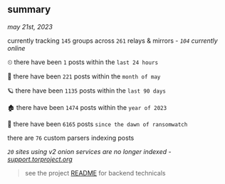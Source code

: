 
## summary
_may 21st, 2023_

currently tracking `145` groups across `261` relays & mirrors - _`104` currently online_

⏲ there have been `1` posts within the `last 24 hours`

🦈 there have been `221` posts within the `month of may`

🪐 there have been `1135` posts within the `last 90 days`

🏚 there have been `1474` posts within the `year of 2023`

🦕 there have been `6165` posts `since the dawn of ransomwatch`

there are `76` custom parsers indexing posts

_`20` sites using v2 onion services are no longer indexed - [support.torproject.org](https://support.torproject.org/onionservices/v2-deprecation/)_

> see the project [README](https://github.com/joshhighet/ransomwatch#ransomwatch--) for backend technicals
